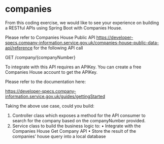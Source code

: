 # companies

From this coding exercise, we would like to see your experience on building a RESTful APIs using Spring Boot with Companies House.

Please refer to Companies House Public API  https://developer-specs.company-information.service.gov.uk/companies-house-public-data-api/reference for the following API call

GET /company/{companyNumber}

 To integrate with this API requires an APIKey. You can create a free Companies House account to get the APIKey.

 Please refer to the documentation here:

https://developer-specs.company-information.service.gov.uk/guides/gettingStarted

Taking the above use case, could you build:

1. Controller class which exposes a method for the API consumer to search for the company based on the companyNumber provided.
2. Service class to build the business logic to:
• Integrate with the Companies House Get Company API
• Store the result of the companies’ house query into a local database
